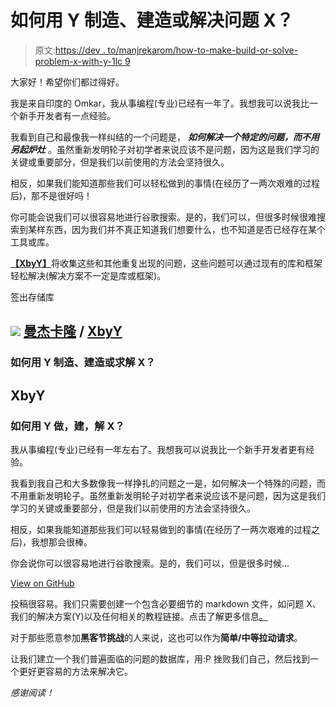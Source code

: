 # 如何用 Y 制造、建造或解决问题 X？

> 原文:[https://dev . to/manjrekarom/how-to-make-build-or-solve-problem-x-with-y-1lc 9](https://dev.to/manjrekarom/how-to-make-build-or-solve-problem-x-with-y-1lc9)

大家好！希望你们都过得好。

我是来自印度的 Omkar，我从事编程(专业)已经有一年了。我想我可以说我比一个新手开发者有一点经验。

我看到自己和最像我一样纠结的一个问题是， ***如何解决一个特定的问题，而不用另起炉灶*** 。虽然重新发明轮子对初学者来说应该不是问题，因为这是我们学习的关键或重要部分，但是我们以前使用的方法会坚持很久。

相反，如果我们能知道那些我们可以轻松做到的事情(在经历了一两次艰难的过程后)，那不是很好吗！

你可能会说我们可以很容易地进行谷歌搜索。是的，我们可以，但很多时候很难搜索到某样东西，因为我们并不真正知道我们想要什么，也不知道是否已经存在某个工具或库。

[**【XbyY】**](https://github.com/manjrekarom/XbyY)将收集这些和其他重复出现的问题，这些问题可以通过现有的库和框架轻松解决(解决方案不一定是库或框架)。

签出存储库

## ![](../Images/375dfcc32199b4dedf2b526645c27ff7.png) [曼杰卡隆](https://github.com/manjrekarom) / [ XbyY](https://github.com/manjrekarom/XbyY)

### 如何用 Y 制造、建造或求解 X？

<article class="markdown-body entry-content" itemprop="text">

# XbyY

### 如何用 Y 做，建，解 X？

我从事编程(专业)已经有一年左右了。我想我可以说我比一个新手开发者更有经验。

我看到我自己和大多数像我一样挣扎的问题之一是，如何解决一个特殊的问题，而不用重新发明轮子。虽然重新发明轮子对初学者来说应该不是问题，因为这是我们学习的关键或重要部分，但是我们以前使用的方法会坚持很久。

相反，如果我能知道那些我们可以轻易做到的事情(在经历了一两次艰难的过程之后)，我想那会很棒。

你会说你可以很容易地进行谷歌搜索。是的，我们可以，但是很多时候…

</article>

[View on GitHub](https://github.com/manjrekarom/XbyY)

投稿很容易。我们只需要创建一个包含必要细节的 markdown 文件，如问题 X、我们的解决方案(Y)以及任何相关的教程链接。点击了解更多信息[。](https://github.com/manjrekarom/XbyY/blob/master/README.md)

对于那些愿意参加**黑客节挑战**的人来说，这也可以作为**简单/中等拉动请求**。

让我们建立一个我们普遍面临的问题的数据库，用:P 挫败我们自己，然后找到一个更好更容易的方法来解决它。

*感谢阅读！*